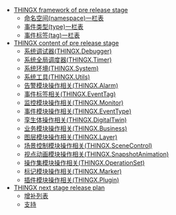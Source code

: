 - [THINGX framework of pre release stage](./README.md#thingx-framework-of-pre-release-stage)
    - [命名空间(namespace)一栏表](./README.md#命名空间namespace一栏表)
    - [事件类型(type)一栏表](./README.md#事件类型type一栏表)
    - [事件标签(tag)一栏表](./README.md#事件标签tag一栏表)
- [THINGX content of pre release stage](./README.md#thingx-content-of-pre-release-stage)
    - [系统调试器(THINGX.Debugger)](./01系统调试器(THINGX.Debugger).md)
    - [系统全局调度器(THINGX.Timer)](./02系统全局调度器(THINGX.Timer).md)
    - [系统环境(THINGX.System)](./03系统环境(THINGX.System).md)
    - [系统工具(THINGX.Utils)](./04系统工具(THINGX.Utils).md)
    - [告警模块操作相关(THINGX.Alarm)](./07告警模块操作相关(THINGX.Alarm).md)
    - [事件标签相关(THINGX.EventTag)](./08事件标签相关(THINGX.EventTag).md)
    - [监控模块操作相关(THINGX.Monitor)](./09监控模块操作相关(THINGX.Monitor).md)
    - [事件模块操作相关(THINGX.EventType)](./10事件模块操作相关(THINGX.EventType).md)
    - [孪生体操作相关(THINGX.DigitalTwin)](./11孪生体操作相关(THINGX.DigitalTwin).md)
    - [业务模块操作相关(THINGX.Business)](./12业务模块操作相关(THINGX.Business).md)
    - [图层模块操作相关(THINGX.Layer)](./13图层模块操作相关(THINGX.Layer).md)
    - [场景控制模块操作相关(THINGX.SceneControl)](./14场景控制模块操作相关(THINGX.SceneControl).md)
    - [视点动画模块操作相关(THINGX.SnapshotAnimation)](./16视点动画模块操作相关(THINGX.SnapshotAnimation).md)
    - [操作集模块操作相关(THINGX.OperationSet)](./17操作集模块操作相关(THINGX.OperationSet).md)
    - [标记模块操作相关(THINGX.Marker)](./18标记模块操作相关(THINGX.Marker).md)
    - [插件模块操作相关(THINGX.Plugin)](./21插件模块操作相关(THINGX.Plugin).md)
- [THINGX next stage release plan](./README.md#thingx-next-stage-release-plan)
    - [增补列表](./README.md#增补列表)
    - [支持](./README.md#支持)